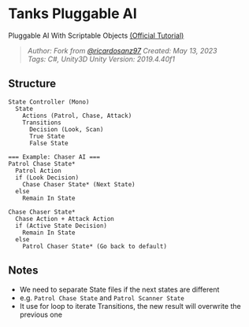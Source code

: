 #  Tanks Pluggable AI
Pluggable AI With Scriptable Objects [(Official Tutorial)](https://www.youtube.com/watch?v=cHUXh5biQMg&list=PLX2vGYjWbI0ROSj_B0_eir_VkHrEkd4pi&index=1)

> *Author: Fork from [@ricardosanz97](https://github.com/ricardosanz97/TanksPluggableAI/tree/master)*
> *Created: May 13, 2023*  
> *Tags: C#, Unity3D*
> *Unity Version: 2019.4.40f1*

## Structure
```
State Controller (Mono)
  State
    Actions (Patrol, Chase, Attack)
    Transitions
      Decision (Look, Scan)
      True State
      False State

=== Example: Chaser AI ===
Patrol Chase State*
  Patrol Action
  if (Look Decision)
    Chase Chaser State* (Next State)
  else
    Remain In State

Chase Chaser State*
  Chase Action + Attack Action
  if (Active State Decision)
    Remain In State
  else
    Patrol Chaser State* (Go back to default)
```

## Notes
* We need to separate State files if the next states are different
* e.g. `Patrol Chase State` and `Patrol Scanner State`
* It use for loop to iterate Transitions, the new result will overwrite the previous one